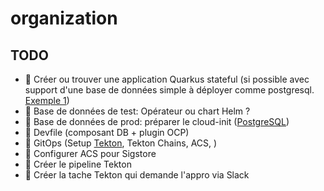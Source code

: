 # organization

## TODO

* 🔴 Créer ou trouver une application Quarkus stateful (si possible avec support d'une base de données simple à déployer comme postgresql. [Exemple 1](https://github.com/nmasse-itix/demo-appdev))
* 🔴 Base de données de test: Opérateur ou chart Helm ?
* 🔴 Base de données de prod: préparer le cloud-init ([PostgreSQL](https://github.com/nmasse-itix/demo-appdev/blob/gitops/hacking/cloud-init/user-data.yaml))
* 🔴 Devfile (composant DB + plugin OCP)
* 🔴 GitOps (Setup [Tekton](https://github.com/nmasse-itix/demo-apimgmt/tree/gitops/infrastructure/templates), Tekton Chains, ACS, )
* 🔴 Configurer ACS pour Sigstore
* 🔴 Créer le pipeline Tekton
* 🔴 Créer la tache Tekton qui demande l'appro via Slack
